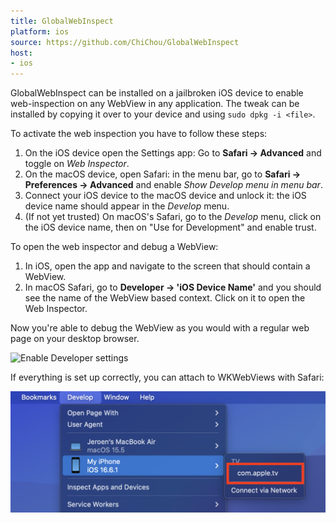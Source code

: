 ```yaml
---
title: GlobalWebInspect
platform: ios
source: https://github.com/ChiChou/GlobalWebInspect
host:
- ios
---
```


GlobalWebInspect can be installed on a jailbroken iOS device to enable web-inspection on any WebView in any application. The tweak can be installed by copying it over to your device and using `sudo dpkg -i <file>`.

To activate the web inspection you have to follow these steps:

1. On the iOS device open the Settings app: Go to **Safari -> Advanced** and toggle on _Web Inspector_.
2. On the macOS device, open Safari: in the menu bar, go to **Safari -> Preferences -> Advanced** and enable _Show Develop menu in menu bar_.
3. Connect your iOS device to the macOS device and unlock it: the iOS device name should appear in the _Develop_ menu.
4. (If not yet trusted) On macOS's Safari, go to the _Develop_ menu, click on the iOS device name, then on "Use for Development" and enable trust.

To open the web inspector and debug a WebView:

1. In iOS, open the app and navigate to the screen that should contain a WebView.
2. In macOS Safari, go to **Developer -> 'iOS Device Name'** and you should see the name of the WebView based context. Click on it to open the Web Inspector.

Now you're able to debug the WebView as you would with a regular web page on your desktop browser.

![Enable Developer settings](Images/Tools/TOOL-0137-safari-dev.png)

If everything is set up correctly, you can attach to WKWebViews with Safari:

![alt text](TOOL-0137-attach-webview.png)

